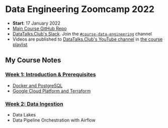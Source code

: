 # Data Engineering Zoomcamp 2022


- **Start**: 17 January 2022
- [Main Course GitHub Repo](https://github.com/DataTalksClub/data-engineering-zoomcamp)
- [DataTalks.Club's Slack](https://datatalks.club/slack.html). Join the [`#course-data-engineering`](https://app.slack.com/client/T01ATQK62F8/C01FABYF2RG) channel
- Videos are published to [DataTalks.Club's YouTube channel](https://www.youtube.com/c/DataTalksClub) in [the course playlist](https://www.youtube.com/playlist?list=PL3MmuxUbc_hJed7dXYoJw8DoCuVHhGEQb) 

## My Course Notes
### [Week 1: Introduction & Prerequisites](week01)
- [Docker and PostgreSQL](week01/docker-sql/)
- [Google Cloud Platform and Terraform](week01/gcp-terraform/)

### [Week 2: Data Ingestion](week02)
 - Data Lakes
 - Data Pipeline Orchestration with Airflow